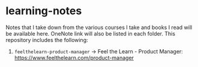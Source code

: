 # learning-notes

Notes that I take down from the various courses I take and books I read will be available here. OneNote link will also be listed in each folder. This repository includes the following:

1. `feelthelearn-product-manager` -> Feel the Learn - Product Manager: https://www.feelthelearn.com/product-manager